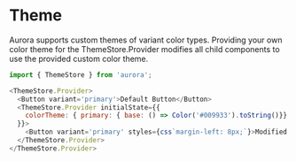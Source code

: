# Theme

Aurora supports custom themes of variant color types. Providing your own color theme for the ThemeStore.Provider modifies all child components to use the provided custom color theme.

```js
import { ThemeStore } from 'aurora';

<ThemeStore.Provider>
  <Button variant='primary'>Default Button</Button>
  <ThemeStore.Provider initialState={{
    colorTheme: { primary: { base: () => Color('#009933').toString()}}
  }}>
    <Button variant='primary' styles={css`margin-left: 8px;`}>Modified Green Button</Button>
  </ThemeStore.Provider>
</ThemeStore.Provider>
```
